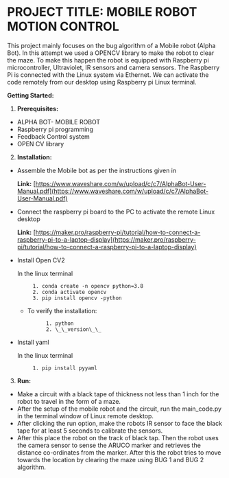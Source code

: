 ﻿# **PROJECT TITLE: MOBILE ROBOT MOTION CONTROL**This project mainly focuses on the bug algorithm of a Mobile robot (Alpha Bot). In this attempt we used a OPENCV library to make the robot to clear the maze. To make this happen the robot is equipped with Raspberry pi microcontroller, Ultraviolet, IR sensors and camera sensors. The Raspberry Pi is connected with the Linux system via Ethernet. We can activate the code remotely from our desktop using Raspberry pi Linux terminal.**Getting Started:**1. **Prerequisites:** - ALPHA BOT- MOBILE ROBOT - Raspberry pi programming - Feedback Control system - OPEN CV library2. **Installation:** - Assemble the Mobile bot as per the instructions given in      **Link:** [https://www.waveshare.com/w/upload/c/c7/AlphaBot-User-Manual.pdf](https://www.waveshare.com/w/upload/c/c7/AlphaBot-User-Manual.pdf) - Connect the raspberry pi board to the PC to activate the remote Linux desktop      **Link:** [https://maker.pro/raspberry-pi/tutorial/how-to-connect-a-raspberry-pi-to-a-laptop-display](https://maker.pro/raspberry-pi/tutorial/how-to-connect-a-raspberry-pi-to-a-laptop-display) - Install Open CV2      In the linux terminal            1. conda create -n opencv python=3.8            2. conda activate opencv            3. pip install opencv -python   - To verify the installation:                             1. python               2. \_\_version\_\_ - Install yaml     In the linux terminal            1. pip install pyyaml3. **Run:** - Make a circuit with a black tape of thickness not less than 1 inch for the robot to travel in the form of a maze. - After the setup of the mobile robot and the circuit, run the main\_code.py in the terminal window of Linux remote desktop. - After clicking the run option, make the robots IR sensor to face the black tape for at least 5 seconds to calibrate the sensors. - After this place the robot on the track of black tap. Then the robot uses the camera sensor to sense the ARUCO marker and retrieves the distance co-ordinates from the marker. After this the robot tries to move towards the location by clearing the maze using BUG 1 and BUG 2 algorithm.